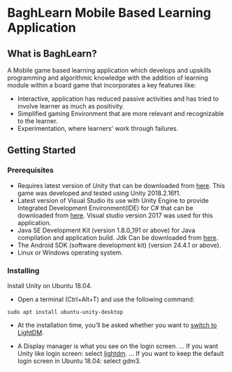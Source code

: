 # BaghLearn Mobile Based Learning Application
## What is BaghLearn? ##
A Mobile game based learning application which develops and upskills programming and algorithmic knowledge with the addition of learning module within a board game that incorporates a key features like:
* Interactive, application has reduced passive activities and has tried to involve learner as much as positivity.
* Simplified gaming Environment that are more relevant and recognizable to the learner.
* Experimentation, where learners' work through failures.

## Getting Started

### Prerequisites

* Requires latest version of Unity that can be downloaded from [here](https://unity3d.com/get-unity/download). This game was developed and tested using Unity 2018.2.16f1.
* Latest version of Visual Studio its use with Unity Engine to provide Integrated Development Environment(IDE) for C# that can be downloaded from [here](https://visualstudio.microsoft.com/downloads/). Visual studio version 2017 was used for this application.
* Java SE Development Kit (version 1.8.0_191 or above) for Java compilation and application build. Jdk Can be downloaded from [here](https://www.oracle.com/java/technologies/javase/javase-jdk8-downloads.html).
* The Android SDK (software development kit) (version 24.4.1 or above).
* Linux or Windows operating system.

### Installing

Install Unity on Ubuntu 18.04.

* Open a terminal (Ctrl+Alt+T) and use the following command:
```
sudo apt install ubuntu-unity-desktop
```
* At the installation time, you’ll be asked whether you want to [switch to LightDM](https://itsfoss.com/switch-gdm-and-lightdm-in-ubuntu-14-04/).

* A Display manager is what you see on the login screen.
... If you want Unity like login screen: select [lightdm](https://wiki.ubuntu.com/LightDM).
... If you want to keep the default login screen in Ubuntu 18.04: select gdm3.
